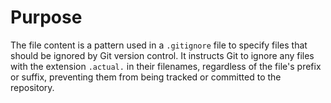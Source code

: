 # Purpose
The file content is a pattern used in a `.gitignore` file to specify files that should be ignored by Git version control. It instructs Git to ignore any files with the extension `.actual.` in their filenames, regardless of the file's prefix or suffix, preventing them from being tracked or committed to the repository.
